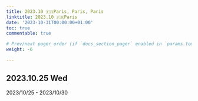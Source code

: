 ```yaml
---
title: 2023.10 🇫🇷Paris, Paris, Paris
linktitle: 2023.10 🇫🇷Paris
date: '2023-10-31T00:00:00+01:00'
toc: true
commentable: true

# Prev/next pager order (if `docs_section_pager` enabled in `params.toml`)
weight: -6

---
```


## 2023.10.25 Wed

2023/10/25 - 2023/10/30

